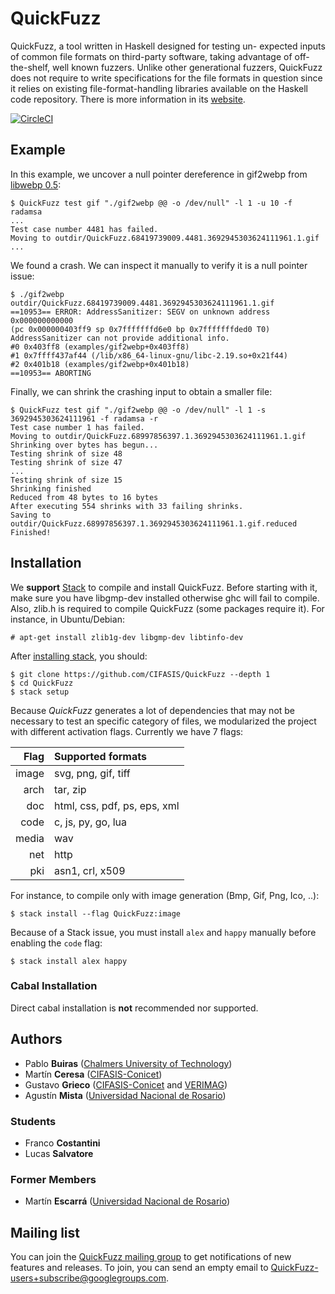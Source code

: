 # QuickFuzz

QuickFuzz, a tool written in Haskell designed for testing un-
expected inputs of common file formats on third-party software,
taking advantage of off-the-shelf, well known fuzzers.
Unlike other generational fuzzers, QuickFuzz does not require
to write specifications for the file formats in question since it relies
on existing file-format-handling libraries available on the Haskell
code repository. There is more information in its [website](http://QuickFuzz.org/).

[![CircleCI](https://circleci.com/gh/CIFASIS/QuickFuzz.svg?style=svg)](https://circleci.com/gh/CIFASIS/QuickFuzz)


## Example

In this example, we uncover a null pointer dereference in gif2webp from [libwebp 0.5](https://github.com/webmproject/libwebp/releases/tag/v0.5.0):

```
$ QuickFuzz test gif "./gif2webp @@ -o /dev/null" -l 1 -u 10 -f radamsa
...
Test case number 4481 has failed. 
Moving to outdir/QuickFuzz.68419739009.4481.3692945303624111961.1.gif
...
```

We found a crash. We can inspect it manually to verify it is a null pointer issue:

```
$ ./gif2webp outdir/QuickFuzz.68419739009.4481.3692945303624111961.1.gif
==10953== ERROR: AddressSanitizer: SEGV on unknown address 0x000000000000 
(pc 0x000000403ff9 sp 0x7fffffffd6e0 bp 0x7fffffffded0 T0)
AddressSanitizer can not provide additional info.
#0 0x403ff8 (examples/gif2webp+0x403ff8)
#1 0x7ffff437af44 (/lib/x86_64-linux-gnu/libc-2.19.so+0x21f44)
#2 0x401b18 (examples/gif2webp+0x401b18)
==10953== ABORTING
```

Finally, we can shrink the crashing input to obtain a smaller file:

```
$ QuickFuzz test gif "./gif2webp @@ -o /dev/null" -l 1 -s 3692945303624111961 -f radamsa -r
Test case number 1 has failed. 
Moving to outdir/QuickFuzz.68997856397.1.3692945303624111961.1.gif
Shrinking over bytes has begun...
Testing shrink of size 48
Testing shrink of size 47
...
Testing shrink of size 15
Shrinking finished
Reduced from 48 bytes to 16 bytes
After executing 554 shrinks with 33 failing shrinks. 
Saving to outdir/QuickFuzz.68997856397.1.3692945303624111961.1.gif.reduced
Finished!
```

## Installation

We **support** [Stack](www.haskellstack.org) to compile and install QuickFuzz. Before starting with it, make sure you have libgmp-dev installed otherwise ghc will fail to compile. Also, zlib.h is required to compile QuickFuzz (some packages require it). For instance, in Ubuntu/Debian:

    # apt-get install zlib1g-dev libgmp-dev libtinfo-dev

After [installing stack](http://docs.haskellstack.org/en/stable/README/#how-to-install), you should:

    $ git clone https://github.com/CIFASIS/QuickFuzz --depth 1
    $ cd QuickFuzz
    $ stack setup

Because *QuickFuzz* generates a lot of dependencies that may not be necessary to test an specific category of files, we modularized the project with different activation flags. Currently we have 7 flags:

|  Flag  |  Supported formats           |
|-------:|:-----------------------------|
|  image | svg, png, gif, tiff          |
|   arch | tar, zip                     |
|    doc | html, css, pdf, ps, eps, xml |
|   code | c, js, py, go, lua           |
|  media | wav                          |
|    net | http                         |
|    pki | asn1, crl, x509              | 


For instance, to compile only with image generation (Bmp, Gif, Png, Ico, ..):

    $ stack install --flag QuickFuzz:image
    
Because of a Stack issue, you must install `alex` and `happy` manually before enabling the `code` flag:

    $ stack install alex happy

### Cabal Installation

Direct cabal installation is **not** recommended nor supported.

## Authors

* Pablo **Buiras** ([Chalmers University of Technology](http://www.chalmers.se/en/Pages/default.aspx))
* Martín **Ceresa** ([CIFASIS-Conicet](http://cifasis-conicet.gov.ar/))
* Gustavo **Grieco** ([CIFASIS-Conicet](http://cifasis-conicet.gov.ar/) and [VERIMAG](http://www-verimag.imag.fr/?lang=en))
* Agustín **Mista** ([Universidad Nacional de Rosario](http://www.unr.edu.ar/))

### Students

* Franco **Costantini**
* Lucas **Salvatore**

### Former Members

* Martín **Escarrá** ([Universidad Nacional de Rosario](http://www.unr.edu.ar/))

## Mailing list

You can join the [QuickFuzz mailing group](https://groups.google.com/forum/#!forum/QuickFuzz-users) to get notifications of new features and releases. To join, you can send an empty email to QuickFuzz-users+subscribe@googlegroups.com.
